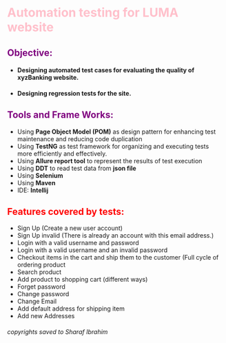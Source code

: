 
# <span style="color: Pink;">Automation testing for LUMA website</span>

## <span style="color: Purple;"> Objective: </span>
* <h4>Designing automated test cases for evaluating the quality of xyzBanking website.</h4>
* <h4>Designing regression tests for the site.</h4>

## <span style="color: Purple;"> Tools and Frame Works: </span>
* <h>Using **Page Object Model (POM)** as design pattern for enhancing test maintenance and reducing code duplication 
* Using **TestNG** as test framework for organizing and executing tests more efficiently and effectively.  
* Using **Allure report tool** to represent the results of test execution
* Using **DDT** to read test data from **json file**
* Using **Selenium**
* Using **Maven** 
* IDE: **Intellij** 
</h4>

## <span style="color: Red;"> Features covered by tests:
* Sign Up (Create a new user account)
* Sign Up invalid (There is already an account with this email address.)
* Login with a valid username and password
* Login with a valid username and an invalid password
* Checkout items in the cart and ship them to the customer (Full cycle of ordering product
* Search product
* Add product to shopping cart (different ways) <Getting product name from JSON file>
* Forget password
* Change password
* Change Email
* Add default address for shipping item
* Add new Addresses


<h6>copyrights saved to Sharaf Ibrahim</h6>
